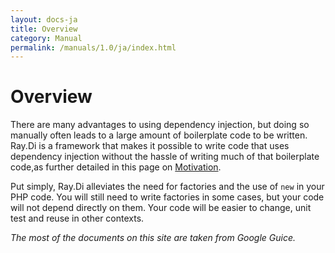 ```yaml
---
layout: docs-ja
title: Overview
category: Manual
permalink: /manuals/1.0/ja/index.html
---
```

# Overview

There are many advantages to using dependency injection, but doing so manually often leads to a large amount of boilerplate code to be written. Ray.Di is a framework that makes it possible to write code that uses dependency injection without the hassle of writing much of that boilerplate code,as further detailed in this page on [Motivation](motivation.html).

Put simply, Ray.Di alleviates the need for factories and the use of `new` in your PHP code. You will still need to write factories in some cases, but your code will not depend directly on them. Your code will be easier to change, unit test and reuse in other contexts.

_The most of the documents on this site are taken from Google Guice._
